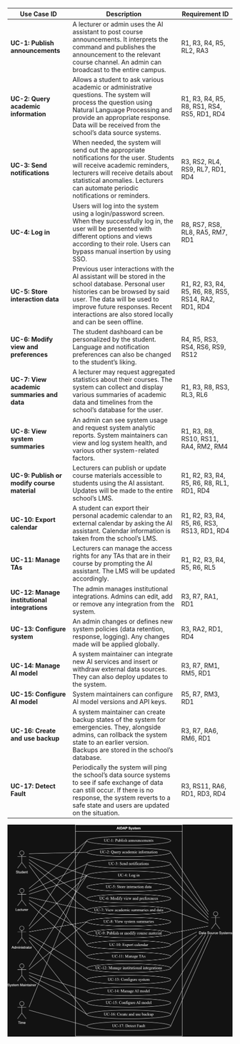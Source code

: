 | Use Case ID | Description | Requirement ID |
|--------------|--------------|----------------|
| **UC-1: Publish announcements** | A lecturer or admin uses the AI assistant to post course announcements. It interprets the command and publishes the announcement to the relevant course channel. An admin can broadcast to the entire campus. | R1, R3, R4, R5, RL2, RA3 |
| **UC-2: Query academic information** | Allows a student to ask various academic or administrative questions. The system will process the question using Natural Language Processing and provide an appropriate response. Data will be received from the school’s data source systems. | R1, R3, R4, R5, R8, RS1, RS4, RS5, RD1, RD4 |
| **UC-3: Send notifications** | When needed, the system will send out the appropriate notifications for the user. Students will receive academic reminders, lecturers will receive details about statistical anomalies. Lecturers can automate periodic notifications or reminders. | R3, RS2, RL4, RS9, RL7, RD1, RD4 |
| **UC-4: Log in** | Users will log into the system using a login/password screen. When they successfully log in, the user will be presented with different options and views according to their role. Users can bypass manual insertion by using SSO. | R8, RS7, RS8, RL8, RA5, RM7, RD1 |
| **UC-5: Store interaction data** | Previous user interactions with the AI assistant will be stored in the school database. Personal user histories can be browsed by said user. The data will be used to improve future responses. Recent interactions are also stored locally and can be seen offline. | R1, R2, R3, R4, R5, R6, R8, RS5, RS14, RA2, RD1, RD4 |
| **UC-6: Modify view and preferences** | The student dashboard can be personalized by the student. Language and notification preferences can also be changed to the student’s liking. | R4, R5, RS3, RS4, RS6, RS9, RS12 |
| **UC-7: View academic summaries and data** | A lecturer may request aggregated statistics about their courses. The system can collect and display various summaries of academic data and timelines from the school’s database for the user. | R1, R3, R8, RS3, RL3, RL6 |
| **UC-8: View system summaries** | An admin can see system usage and request system analytic reports. System maintainers can view and log system health, and various other system-related factors. | R1, R3, R8, RS10, RS11, RA4, RM2, RM4 |
| **UC-9: Publish or modify course material** | Lecturers can publish or update course materials accessible to students using the AI assistant. Updates will be made to the entire school’s LMS. | R1, R2, R3, R4, R5, R6, R8, RL1, RD1, RD4 |
| **UC-10: Export calendar** | A student can export their personal academic calendar to an external calendar by asking the AI assistant. Calendar information is taken from the school’s LMS. | R1, R2, R3, R4, R5, R6, RS3, RS13, RD1, RD4 |
| **UC-11: Manage TAs** | Lecturers can manage the access rights for any TAs that are in their course by prompting the AI assistant. The LMS will be updated accordingly. | R1, R2, R3, R4, R5, R6, RL5 |
| **UC-12: Manage institutional integrations** | The admin manages institutional integrations. Admins can edit, add or remove any integration from the system. | R3, R7, RA1, RD1 |
| **UC-13: Configure system** | An admin changes or defines new system policies (data retention, response, logging). Any changes made will be applied globally. | R3, RA2, RD1, RD4 |
| **UC-14: Manage AI model** | A system maintainer can integrate new AI services and insert or withdraw external data sources. They can also deploy updates to the system. | R3, R7, RM1, RM5, RD1 |
| **UC-15: Configure AI model** | System maintainers can configure AI model versions and API keys. | R5, R7, RM3, RD1 |
| **UC-16: Create and use backup** | A system maintainer can create backup states of the system for emergencies. They, alongside admins, can rollback the system state to an earlier version. Backups are stored in the school’s database. | R3, R7, RA6, RM6, RD1 |
| **UC-17: Detect Fault** | Periodically the system will ping the school’s data source systems to see if safe exchange of data can still occur. If there is no response, the system reverts to a safe state and users are updated on the situation. | R3, RS11, RA6, RD1, RD3, RD4 |


![Image of use case diagram](images/Use_Case_Diagrams_Project(f).png)
